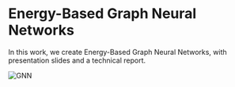 # Energy-Based Graph Neural Networks

In this work, we create Energy-Based Graph Neural Networks, with presentation slides and a technical report.

![GNN](https://github.com/johnshin86/MDS-DS-GA1013-project/blob/master/GNN.png)

